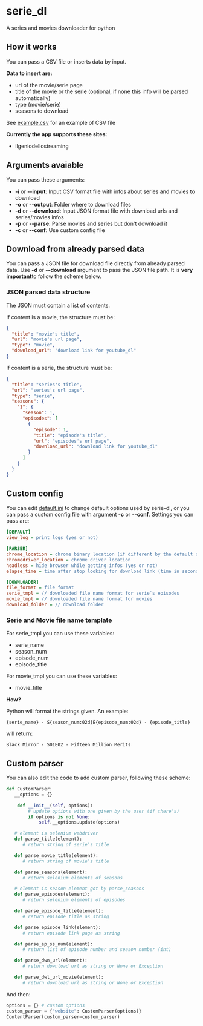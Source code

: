 # serie_dl

A series and movies downloader for python

## How it works

You can pass a CSV file or inserts data by input.

**Data to insert are:**

- url of the movie/serie page
- title of the movie or the serie (optional, if none this info will be parsed automatically)
- type (movie/serie)
- seasons to download

See [example.csv](example.csv) for an example of CSV file

**Currently the app supports these sites:**

- ilgeniodellostreaming

## Arguments avaiable

You can pass these arguments:

- **-i** or **--input**: Input CSV format file with infos about series and movies to download
- **-o** or **--output**: Folder where to download files
- **-d** or **--download**: Input JSON format file with download urls and series/movies infos
- **-p** or **--parse**: Parse movies and series but don't download it
- **-c** or **--conf**: Use custom config file

## Download from already parsed data

You can pass a JSON file for download file directly from already parsed data. Use **-d** or **--download** argument to pass the JSON file path. It is **very important**to follow the scheme below.

### JSON parsed data structure

The JSON must contain a list of contents.

If content is a movie, the structure must be:

```json
{
  "title": "movie's title",
  "url": "movie's url page",
  "type": "movie",
  "download_url": "download link for youtube_dl"
}
```

If content is a serie, the structure must be:

```json
{
  "title": "series's title",
  "url": "series's url page",
  "type": "serie",
  "seasons": {
    "1": {
      "season": 1,
      "episodes": [
        {
          "episode": 1,
          "title": "episode's title",
          "url": "episodes's url page",
          "download_url": "download link for youtube_dl"
        }
      ]
    }
  }
}
```

## Custom config

You can edit [default.ini](default.ini) to change default options used by serie-dl, or you can pass a custom config file with argument **-c** or **--conf**. Settings you can pass are:

```ini
[DEFAULT]
view_log = print logs (yes or not)

[PARSER]
chrome_location = chrome binary location (if different by the default one)
chromedriver_location = chrome driver location
headless = hide browser while getting infos (yes or not)
elapse_time = time after stop looking for download link (time in seconds)

[DOWNLOADER]
file_format = file format
serie_tmpl = // downloaded file name format for serie`s episodes
movie_tmpl = // downloaded file name format for movies
download_folder = // download folder
```

### Serie and Movie file name template

For serie_tmpl you can use these variables:

- serie_name
- season_num
- episode_num
- episode_title

For movie_tmpl you can use these variables:

- movie_title

**How?**

Python will format the strings given. An example:

`{serie_name} - S{season_num:02d}E{episode_num:02d} - {episode_title}`

will return:

`Black Mirror - S01E02 - Fifteen Million Merits`

## Custom parser

You can also edit the code to add custom parser, following these scheme:

```python
def CustomParser:
   __options = {}

    def __init__(self, options):
        # update options with one given by the user (if there's)
        if options is not None:
            self.__options.update(options)

   # element is selenium webdriver
   def parse_title(element):
      # return string of serie's title

   def parse_movie_title(element):
      # return string of movie's title

   def parse_seasons(element):
      # return selenium elements of seasons

   # element is season element got by parse_seasons
   def parse_episodes(element):
      # return selenium elements of episodes

   def parse_episode_title(element):
      # return episode title as string

   def parse_episode_link(element):
      # return episode link page as string

   def parse_ep_ss_num(element):
      # return list of episode number and season number (int)

   def parse_dwn_url(element):
      # return download url as string or None or Exception

   def parse_dwl_url_movie(element):
      # return download url as string or None or Exception
```

And then:

```python
options = {} # custom options
custom_parser = {"website": CustomParser(options)}
ContentParser(custom_parser=custom_parser)
```
